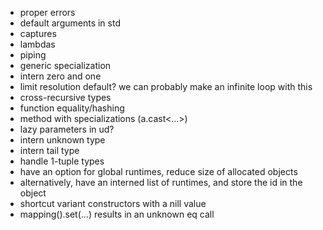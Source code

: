 * proper errors
* default arguments in std
* captures
* lambdas
* piping
* generic specialization
* intern zero and one
* limit resolution default? we can probably make an infinite loop with this
* cross-recursive types
* function equality/hashing
* method with specializations (a.cast<...>)
* lazy parameters in ud?
* intern unknown type
* intern tail type
* handle 1-tuple types
* have an option for global runtimes, reduce size of allocated objects
* alternatively, have an interned list of runtimes, and store the id in the object
* shortcut variant constructors with a nill value
* mapping().set(...) results in an unknown eq call